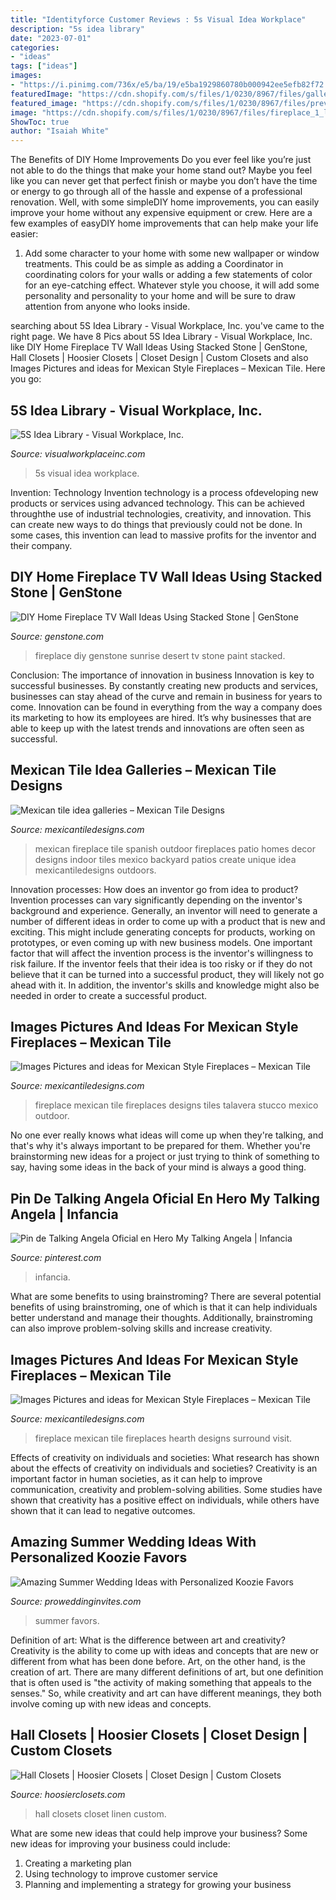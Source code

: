 ```yaml
---
title: "Identityforce Customer Reviews : 5s Visual Idea Workplace"
description: "5s idea library"
date: "2023-07-01"
categories:
- "ideas"
tags: ["ideas"]
images:
- "https://i.pinimg.com/736x/e5/ba/19/e5ba1929860780b000942ee5efb82f72.jpg"
featuredImage: "https://cdn.shopify.com/s/files/1/0230/8967/files/gallery-fireplaces.jpg?9420381361065165898"
featured_image: "https://cdn.shopify.com/s/files/1/0230/8967/files/preview-full-fireplace_simpson_large.jpg?v=1507054106"
image: "https://cdn.shopify.com/s/files/1/0230/8967/files/fireplace_1_large.jpg?v=1514913274"
ShowToc: true
author: "Isaiah White"
---
```



The Benefits of DIY Home Improvements
Do you ever feel like you’re just not able to do the things that make your home stand out? Maybe you feel like you can never get that perfect finish or maybe you don’t have the time or energy to go through all of the hassle and expense of a professional renovation. Well, with some simpleDIY home improvements, you can easily improve your home without any expensive equipment or crew. Here are a few examples of easyDIY home improvements that can help make your life easier: 
1. Add some character to your home with some new wallpaper or window treatments. This could be as simple as adding a Coordinator in coordinating colors for your walls or adding a few statements of color for an eye-catching effect. Whatever style you choose, it will add some personality and personality to your home and will be sure to draw attention from anyone who looks inside.

	

		
searching about 5S Idea Library - Visual Workplace, Inc. you've came to the right page. We have 8 Pics about 5S Idea Library - Visual Workplace, Inc. like DIY Home Fireplace TV Wall Ideas Using Stacked Stone | GenStone, Hall Closets | Hoosier Closets | Closet Design | Custom Closets and also Images Pictures and ideas for Mexican Style Fireplaces – Mexican Tile. Here you go:
		
    
## 5S Idea Library - Visual Workplace, Inc.

<img loading=lazy src="https://www.visualworkplaceinc.com/wp-content/uploads/2019/02/Tool-Shadows-61.jpg" onerror="this.onerror=null;this.src='https://tse2.mm.bing.net/th?id=OIP.6EIyugMVoUxViubvwfBXLQHaFj&amp;pid=15.1';" alt="5S Idea Library - Visual Workplace, Inc.">

_Source: visualworkplaceinc.com_

>5s visual idea workplace. 

	

Invention: Technology
Invention technology is a process ofdeveloping new products or services using advanced technology. This can be achieved throughthe use of industrial technologies, creativity, and innovation. This can create new ways to do things that previously could not be done. In some cases, this invention can lead to massive profits for the inventor and their company.

    
## DIY Home Fireplace TV Wall Ideas Using Stacked Stone | GenStone

<img loading=lazy src="https://genstone.com/wp-content/uploads/2021/01/Desert-Sunrise-fireplace.jpg" onerror="this.onerror=null;this.src='https://tse1.mm.bing.net/th?id=OIP.1uMiln7ojJf0KVPM6QUiiAHaJ3&amp;pid=15.1';" alt="DIY Home Fireplace TV Wall Ideas Using Stacked Stone | GenStone">

_Source: genstone.com_

>fireplace diy genstone sunrise desert tv stone paint stacked. 

	

Conclusion: The importance of innovation in business
Innovation is key to successful businesses. By constantly creating new products and services, businesses can stay ahead of the curve and remain in business for years to come. Innovation can be found in everything from the way a company does its marketing to how its employees are hired. It’s why businesses that are able to keep up with the latest trends and innovations are often seen as successful.

    
## Mexican Tile Idea Galleries – Mexican Tile Designs

<img loading=lazy src="https://cdn.shopify.com/s/files/1/0230/8967/files/gallery-fireplaces.jpg?9420381361065165898" onerror="this.onerror=null;this.src='https://tse4.mm.bing.net/th?id=OIP.yoAyAVplSf20IU-zNFecLgAAAA&amp;pid=15.1';" alt="Mexican tile idea galleries – Mexican Tile Designs">

_Source: mexicantiledesigns.com_

>mexican fireplace tile spanish outdoor fireplaces patio homes decor designs indoor tiles mexico backyard patios create unique idea mexicantiledesigns outdoors. 

	

Innovation processes: How does an inventor go from idea to product?
Invention processes can vary significantly depending on the inventor's background and experience. Generally, an inventor will need to generate a number of different ideas in order to come up with a product that is new and exciting. This might include generating concepts for products, working on prototypes, or even coming up with new business models.
One important factor that will affect the invention process is the inventor's willingness to risk failure. If the inventor feels that their idea is too risky or if they do not believe that it can be turned into a successful product, they will likely not go ahead with it. In addition, the inventor's skills and knowledge might also be needed in order to create a successful product.

    
## Images Pictures And Ideas For Mexican Style Fireplaces – Mexican Tile

<img loading=lazy src="https://cdn.shopify.com/s/files/1/0230/8967/files/preview-full-fireplace_simpson_large.jpg?v=1507054106" onerror="this.onerror=null;this.src='https://tse2.mm.bing.net/th?id=OIP.sIt2HaoMU3a3SFprb16JdQAAAA&amp;pid=15.1';" alt="Images Pictures and ideas for Mexican Style Fireplaces – Mexican Tile">

_Source: mexicantiledesigns.com_

>fireplace mexican tile fireplaces designs tiles talavera stucco mexico outdoor. 

	

No one ever really knows what ideas will come up when they're talking, and that's why it's always important to be prepared for them. Whether you're brainstorming new ideas for a project or just trying to think of something to say, having some ideas in the back of your mind is always a good thing.

    
## Pin De Talking Angela Oficial En Hero My Talking Angela | Infancia

<img loading=lazy src="https://i.pinimg.com/736x/e5/ba/19/e5ba1929860780b000942ee5efb82f72.jpg" onerror="this.onerror=null;this.src='https://tse4.mm.bing.net/th?id=OIP.EGzGk8isAYsn9JJAEL8sKwHaNK&amp;pid=15.1';" alt="Pin de Talking Angela Oficial en Hero My Talking Angela | Infancia">

_Source: pinterest.com_

>infancia. 

	

What are some benefits to using brainstroming?
There are several potential benefits of using brainstroming, one of which is that it can help individuals better understand and manage their thoughts. Additionally, brainstroming can also improve problem-solving skills and increase creativity.

    
## Images Pictures And Ideas For Mexican Style Fireplaces – Mexican Tile

<img loading=lazy src="https://cdn.shopify.com/s/files/1/0230/8967/files/fireplace_1_large.jpg?v=1514913274" onerror="this.onerror=null;this.src='https://tse1.mm.bing.net/th?id=OIP.eSEgK5Amgku6SeAtA7xUmAHaFj&amp;pid=15.1';" alt="Images Pictures and ideas for Mexican Style Fireplaces – Mexican Tile">

_Source: mexicantiledesigns.com_

>fireplace mexican tile fireplaces hearth designs surround visit. 

	

Effects of creativity on individuals and societies: What research has shown about the effects of creativity on individuals and societies?
Creativity is an important factor in human societies, as it can help to improve communication, creativity and problem-solving abilities. Some studies have shown that creativity has a positive effect on individuals, while others have shown that it can lead to negative outcomes.

    
## Amazing Summer Wedding Ideas With Personalized Koozie Favors

<img loading=lazy src="https://www.proweddinginvites.com/blog/wp-content/uploads/2020/01/9.jpg" onerror="this.onerror=null;this.src='https://tse3.mm.bing.net/th?id=OIP.Ff6Ksvyq3gA2WzDc8ddVDwHaMW&amp;pid=15.1';" alt="Amazing Summer Wedding Ideas with Personalized Koozie Favors">

_Source: proweddinginvites.com_

>summer favors. 

	

Definition of art: What is the difference between art and creativity?
Creativity is the ability to come up with ideas and concepts that are new or different from what has been done before. Art, on the other hand, is the creation of art. There are many different definitions of art, but one definition that is often used is "the activity of making something that appeals to the senses." So, while creativity and art can have different meanings, they both involve coming up with new ideas and concepts.

    
## Hall Closets | Hoosier Closets | Closet Design | Custom Closets

<img loading=lazy src="https://hoosierclosets.com/wp-content/uploads/2018/07/Closets_Hall_White-Linen-Closet-with-adjustable-shelves.jpg" onerror="this.onerror=null;this.src='https://tse4.mm.bing.net/th?id=OIP.yj_5azNYyekuWaGWsUNdsAHaJ4&amp;pid=15.1';" alt="Hall Closets | Hoosier Closets | Closet Design | Custom Closets">

_Source: hoosierclosets.com_

>hall closets closet linen custom. 

	

What are some new ideas that could help improve your business?
Some new ideas for improving your business could include: 
1. Creating a marketing plan 
2. Using technology to improve customer service 
3. Planning and implementing a strategy for growing your business 


